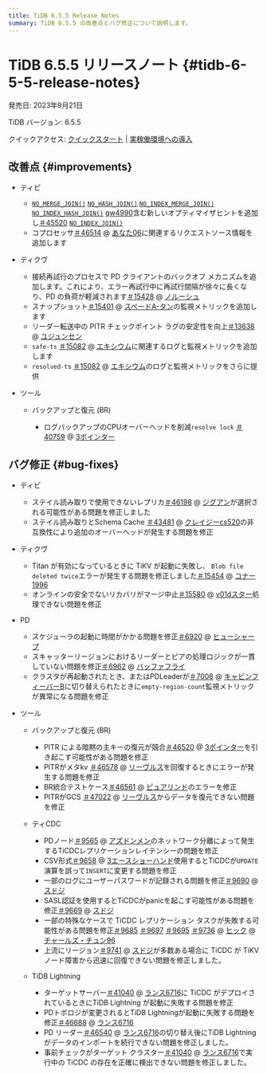 ```yaml
---
title: TiDB 6.5.5 Release Notes
summary: TiDB 6.5.5 の改善点とバグ修正について説明します。
---
```


# TiDB 6.5.5 リリースノート {#tidb-6-5-5-release-notes}

発売日: 2023年9月21日

TiDB バージョン: 6.5.5

クイックアクセス: [クイックスタート](https://docs.pingcap.com/tidb/v6.5/quick-start-with-tidb) | [実稼働環境への導入](https://docs.pingcap.com/tidb/v6.5/production-deployment-using-tiup)

## 改善点 {#improvements}

-   ティビ

    -   [`NO_MERGE_JOIN()`](/optimizer-hints.md#no_merge_joint1_name--tl_name-) [`NO_HASH_JOIN()`](/optimizer-hints.md#no_hash_joint1_name--tl_name-) [`NO_INDEX_MERGE_JOIN()`](/optimizer-hints.md#no_index_merge_joint1_name--tl_name-) [`NO_INDEX_HASH_JOIN()`](/optimizer-hints.md#no_index_hash_joint1_name--tl_name-) [qw4990](https://github.com/qw4990)含む新しいオプティマイザヒントを追加し[＃45520](https://github.com/pingcap/tidb/issues/45520) [`NO_INDEX_JOIN()`](/optimizer-hints.md#no_index_joint1_name--tl_name-)
    -   コプロセッサ[＃46514](https://github.com/pingcap/tidb/issues/46514) @ [あなた06](https://github.com/you06)に関連するリクエストソース情報を追加します

-   ティクヴ

    -   接続再試行のプロセスで PD クライアントのバックオフ メカニズムを追加します。これにより、エラー再試行中に再試行間隔が徐々に長くなり、PD の負荷が軽減されます[＃15428](https://github.com/tikv/tikv/issues/15428) @ [ノルーシュ](https://github.com/nolouch)
    -   スナップショット[＃15401](https://github.com/tikv/tikv/issues/15401) @ [スペードA-タン](https://github.com/SpadeA-Tang)の監視メトリックを追加します
    -   リーダー転送中の PITR チェックポイント ラグの安定性を向上[＃13638](https://github.com/tikv/tikv/issues/13638) @ [ユジュンセン](https://github.com/YuJuncen)
    -   `safe-ts` [＃15082](https://github.com/tikv/tikv/issues/15082) @ [エキシウム](https://github.com/ekexium)に関連するログと監視メトリックを追加します
    -   `resolved-ts` [＃15082](https://github.com/tikv/tikv/issues/15082) @ [エキシウム](https://github.com/ekexium)のログと監視メトリックをさらに提供

-   ツール

    -   バックアップと復元 (BR)

        -   ログバックアップのCPUオーバーヘッドを削減`resolve lock` [＃40759](https://github.com/pingcap/tidb/issues/40759) @ [3ポインター](https://github.com/3pointer)

## バグ修正 {#bug-fixes}

-   ティビ

    -   ステイル読み取りで使用できないレプリカ[＃46198](https://github.com/pingcap/tidb/issues/46198) @ [ジグアン](https://github.com/zyguan)が選択される可能性がある問題を修正しました
    -   ステイル読み取りとSchema Cache [＃43481](https://github.com/pingcap/tidb/issues/43481) @ [クレイジーcs520](https://github.com/crazycs520)の非互換性により追加のオーバーヘッドが発生する問題を修正

-   ティクヴ

    -   Titan が有効になっているときに TiKV が起動に失敗し、 `Blob file deleted twice`エラーが発生する問題を修正しました[＃15454](https://github.com/tikv/tikv/issues/15454) @ [コナー1996](https://github.com/Connor1996)
    -   オンラインの安全でないリカバリがマージ中止[＃15580](https://github.com/tikv/tikv/issues/15580) @ [v01dスター](https://github.com/v01dstar)処理できない問題を修正

-   PD

    -   スケジューラの起動に時間がかかる問題を修正[＃6920](https://github.com/tikv/pd/issues/6920) @ [ヒューシャープ](https://github.com/HuSharp)
    -   スキャッターリージョンにおけるリーダーとピアの処理ロジックが一貫していない問題を修正[＃6962](https://github.com/tikv/pd/issues/6962) @ [バッファフライ](https://github.com/bufferflies)
    -   クラスタが再起動されたとき、またはPDLeaderが[＃7008](https://github.com/tikv/pd/issues/7008) @ [キャビンフィーバーB](https://github.com/CabinfeverB)に切り替えられたときに`empty-region-count`監視メトリックが異常になる問題を修正

-   ツール

    -   バックアップと復元 (BR)

        -   PITR による暗黙の主キーの復元が競合[＃46520](https://github.com/pingcap/tidb/issues/46520) @ [3ポインター](https://github.com/3pointer)を引き起こす可能性がある問題を修正
        -   PITRがメタkv [＃46578](https://github.com/pingcap/tidb/issues/46578) @ [リーヴルス](https://github.com/Leavrth)を回復するときにエラーが発生する問題を修正
        -   BR統合テストケース[＃46561](https://github.com/pingcap/tidb/issues/46561) @ [ピュアリンド](https://github.com/purelind)のエラーを修正
        -   PITRがGCS [＃47022](https://github.com/pingcap/tidb/issues/47022) @ [リーヴルス](https://github.com/Leavrth)からデータを復元できない問題を修正

    -   ティCDC

        -   PDノード[＃9565](https://github.com/pingcap/tiflow/issues/9565) @ [アズドンメン](https://github.com/asddongmen)のネットワーク分離によって発生するTiCDCレプリケーションレイテンシーの問題を修正
        -   CSV形式[＃9658](https://github.com/pingcap/tiflow/issues/9658) @ [3エースショーハンド](https://github.com/3AceShowHand)使用するとTiCDCが`UPDATE`演算を誤って`INSERT`に変更する問題を修正
        -   一部のログにユーザーパスワードが記録される問題を修正[＃9690](https://github.com/pingcap/tiflow/issues/9690) @ [スドジ](https://github.com/sdojjy)
        -   SASL認証を使用するとTiCDCがpanicを起こす可能性がある問題を修正[＃9669](https://github.com/pingcap/tiflow/issues/9669) @ [スドジ](https://github.com/sdojjy)
        -   一部の特殊なケースで TiCDC レプリケーション タスクが失敗する可能性がある問題を修正[＃9685](https://github.com/pingcap/tiflow/issues/9685) [＃9697](https://github.com/pingcap/tiflow/issues/9697) [＃9695](https://github.com/pingcap/tiflow/issues/9695) [＃9736](https://github.com/pingcap/tiflow/issues/9736) @ [ヒック](https://github.com/hicqu) @ [チャールズ・チュン96](https://github.com/CharlesCheung96)
        -   上流にリージョン[＃9741](https://github.com/pingcap/tiflow/issues/9741) @ [スドジ](https://github.com/sdojjy)が多数ある場合に TiCDC が TiKV ノード障害から迅速に回復できない問題を修正しました。

    -   TiDB Lightning

        -   ターゲットサーバー[＃41040](https://github.com/pingcap/tidb/issues/41040) @ [ランス6716](https://github.com/lance6716)に TiCDC がデプロイされているときにTiDB Lightning が起動に失敗する問題を修正
        -   PDトポロジが変更されるとTiDB Lightningが起動に失敗する問題を修正[＃46688](https://github.com/pingcap/tidb/issues/46688) @ [ランス6716](https://github.com/lance6716)
        -   PD リーダー[＃46540](https://github.com/pingcap/tidb/issues/46540) @ [ランス6716](https://github.com/lance6716)の切り替え後にTiDB Lightning がデータのインポートを続行できない問題を修正しました。
        -   事前チェックがターゲット クラスター[＃41040](https://github.com/pingcap/tidb/issues/41040) @ [ランス6716](https://github.com/lance6716)で実行中の TiCDC の存在を正確に検出できない問題を修正しました。
